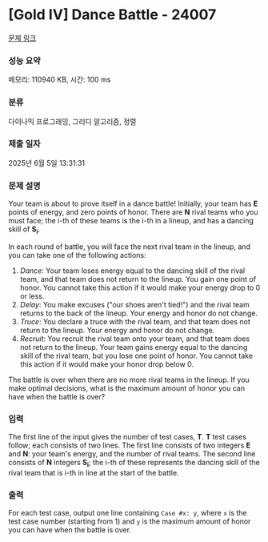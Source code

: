 # [Gold IV] Dance Battle - 24007 

[문제 링크](https://www.acmicpc.net/problem/24007) 

### 성능 요약

메모리: 110940 KB, 시간: 100 ms

### 분류

다이나믹 프로그래밍, 그리디 알고리즘, 정렬

### 제출 일자

2025년 6월 5일 13:31:31

### 문제 설명

<p>Your team is about to prove itself in a dance battle! Initially, your team has <b>E</b> points of energy, and zero points of honor. There are <b>N</b> rival teams who you must face; the i-th of these teams is the i-th in a lineup, and has a dancing skill of <b>S<sub>i</sub></b>.</p>

<p>In each round of battle, you will face the next rival team in the lineup, and you can take one of the following actions:</p>

<ol>
	<li><i>Dance</i>: Your team loses energy equal to the dancing skill of the rival team, and that team does not return to the lineup. You gain one point of honor. You cannot take this action if it would make your energy drop to 0 or less.</li>
	<li><i>Delay</i>: You make excuses ("our shoes aren't tied!") and the rival team returns to the back of the lineup. Your energy and honor do not change.</li>
	<li><i>Truce</i>: You declare a truce with the rival team, and that team does not return to the lineup. Your energy and honor do not change.</li>
	<li><i>Recruit</i>: You recruit the rival team onto your team, and that team does not return to the lineup. Your team gains energy equal to the dancing skill of the rival team, but you lose one point of honor. You cannot take this action if it would make your honor drop below 0.</li>
</ol>

<p>The battle is over when there are no more rival teams in the lineup. If you make optimal decisions, what is the maximum amount of honor you can have when the battle is over?</p>

### 입력 

 <p>The first line of the input gives the number of test cases, <b>T</b>. <b>T</b> test cases follow; each consists of two lines. The first line consists of two integers <b>E</b> and <b>N</b>: your team's energy, and the number of rival teams. The second line consists of <b>N</b> integers <b>S<sub>i</sub></b>; the i-th of these represents the dancing skill of the rival team that is i-th in line at the start of the battle.</p>

### 출력 

 <p>For each test case, output one line containing <code>Case #x: y</code>, where <code>x</code> is the test case number (starting from 1) and <code>y</code> is the maximum amount of honor you can have when the battle is over.</p>

